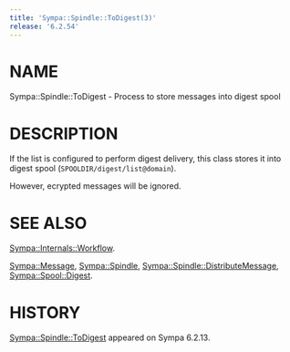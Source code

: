 ```yaml
---
title: 'Sympa::Spindle::ToDigest(3)'
release: '6.2.54'
---
```


# NAME

Sympa::Spindle::ToDigest - Process to store messages into digest spool

# DESCRIPTION

If the list is configured to perform digest delivery, this class stores it
into digest spool (`SPOOLDIR/digest/list@domain`).

However, ecrypted messages will be ignored.

# SEE ALSO

[Sympa::Internals::Workflow](./Sympa-Internals-Workflow.3.md).

[Sympa::Message](./Sympa-Message.3.md),
[Sympa::Spindle](./Sympa-Spindle.3.md), [Sympa::Spindle::DistributeMessage](./Sympa-Spindle-DistributeMessage.3.md),
[Sympa::Spool::Digest](./Sympa-Spool-Digest.3.md).

# HISTORY

[Sympa::Spindle::ToDigest](./Sympa-Spindle-ToDigest.3.md) appeared on Sympa 6.2.13.
